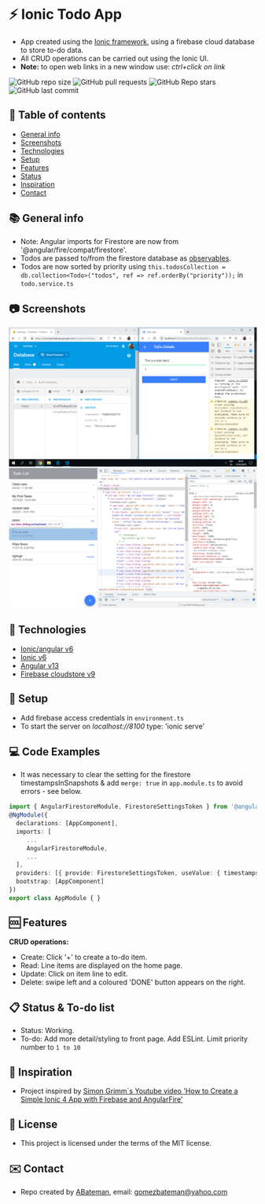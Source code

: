 # :zap: Ionic Todo App

* App created using the [Ionic framework](https://ionicframework.com/docs), using a firebase cloud database to store to-do data.
* All CRUD operations can be carried out using the Ionic UI.
* **Note:** to open web links in a new window use: _ctrl+click on link_

![GitHub repo size](https://img.shields.io/github/repo-size/AndrewJBateman/ionic-angular-todo-app?style=plastic)
![GitHub pull requests](https://img.shields.io/github/issues-pr/AndrewJBateman/ionic-angular-todo-app?style=plastic)
![GitHub Repo stars](https://img.shields.io/github/stars/AndrewJBateman/ionic-angular-todo-app?style=plastic)
![GitHub last commit](https://img.shields.io/github/last-commit/AndrewJBateman/ionic-angular-todo-app?style=plastic)

## :page_facing_up: Table of contents

* [General info](#general-info)
* [Screenshots](#screenshots)
* [Technologies](#technologies)
* [Setup](#setup)
* [Features](#features)
* [Status](#status)
* [Inspiration](#inspiration)
* [Contact](#contact)

## :books: General info

* Note: Angular imports for Firestore are now from '@angular/fire/compat/firestore'.
* Todos are passed to/from the firestore database as [observables](https://angular.io/guide/observables).
* Todos are now sorted by priority using `this.todosCollection = db.collection<Todo>("todos", ref => ref.orderBy("priority"));` in `todo.service.ts`

## :camera: Screenshots

![todo items shown on ionic frontend and Firestore database](./imgs/todo_items.png)
![todo items shown on ionic frontend and Firestore database](./imgs/todos.png)

## :signal_strength: Technologies

* [Ionic/angular v6](https://ionicframework.com/)
* [Ionic v6](https://ionicframework.com/)
* [Angular v13](https://angular.io/)
* [Firebase cloudstore v9](https://firebase.google.com/)

## :floppy_disk: Setup

* Add firebase access credentials in `environment.ts`
* To start the server on _localhost://8100_ type: 'ionic serve'

## :computer: Code Examples

* It was necessary to clear the setting for the firestore timestampsInSnapshots & add `merge: true` in `app.module.ts` to avoid errors - see below.

```typescript
import { AngularFirestoreModule, FirestoreSettingsToken } from '@angular/fire/firestore';
@NgModule({
  declarations: [AppComponent],
  imports: [
     ...
     AngularFirestoreModule,
     ...
  ],
  providers: [{ provide: FirestoreSettingsToken, useValue: { timestampsInSnapshot: true, merge: true } }],
  bootstrap: [AppComponent]
})
export class AppModule { }
```

## :cool: Features

**CRUD operations:**

* Create: Click '+' to create a to-do item.
* Read: Line items are displayed on the home page.
* Update: Click on item line to edit.
* Delete: swipe left and a coloured 'DONE' button appears on the right.

## :clipboard: Status & To-do list

* Status: Working.
* To-do: Add more detail/styling to front page. Add ESLint. Limit priority number to `1 to 10`

## :clap: Inspiration

* Project inspired by [Simon Grimm´s Youtube video 'How to Create a Simple Ionic 4 App with Firebase and AngularFire'](https://www.youtube.com/watch?v=H20l9ofyR54&t=1375s)

## :file_folder: License

* This project is licensed under the terms of the MIT license.

## :envelope: Contact

* Repo created by [ABateman](https://github.com/AndrewJBateman), email: gomezbateman@yahoo.com